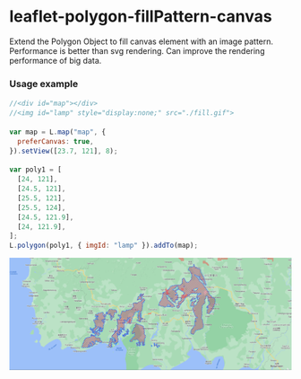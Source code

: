 # leaflet-polygon-fillPattern-canvas

Extend the Polygon Object to fill canvas element with an image pattern.
Performance is better than svg rendering.
Can improve the rendering performance of big data.

### Usage example

```javascript
//<div id="map"></div>
//<img id="lamp" style="display:none;" src="./fill.gif">

var map = L.map("map", {
  preferCanvas: true,
}).setView([23.7, 121], 8);

var poly1 = [
  [24, 121],
  [24.5, 121],
  [25.5, 121],
  [25.5, 124],
  [24.5, 121.9],
  [24, 121.9],
];
L.polygon(poly1, { imgId: "lamp" }).addTo(map);
```

![geojson](./example/geo.jpg)
